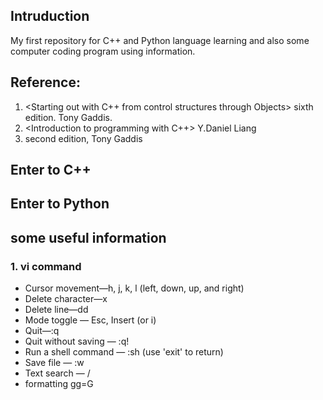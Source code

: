 ## Intruduction
My first repository for C++ and Python language learning and also some computer coding program using information.

## Reference:
1. <Starting out with C++ from control structures through Objects> sixth edition. Tony Gaddis.
2. <Introduction to programming with C++> Y.Daniel Liang
3. <Starting out with Python> second edition, Tony Gaddis

## Enter to C++

## Enter to Python

## some useful information
### 1. vi command 
* Cursor movement—h, j, k, l (left, down, up, and right)
* Delete character—x
* Delete line—dd
* Mode toggle — Esc, Insert (or i)
* Quit—:q
* Quit without saving — :q!
* Run a shell command — :sh (use 'exit' to return)
* Save file — :w
* Text search — /
* formatting gg=G

